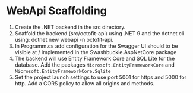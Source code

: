 # WebApi Scaffolding

1. Create the .NET backend in the src directory.
2. Scaffold the backend (src/octofit-api) using .NET 9 and the dotnet cli using: dotnet new webapi -n octofit-api.
3. In Programm.cs add configuration for the Swagger UI should to be visible at / implemented in the Swashbuckle.AspNetCore package
4. The backend will use Entity Framework Core and SQL Lite for the database. Add the packages `Microsoft.EntityFrameworkCore` and `Microsoft.EntityFrameworkCore.Sqlite`
5. Set the project launch settings to use port 5001 for https and 5000 for http. Add a CORS policy to allow all origins and methods.
